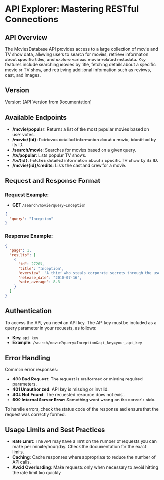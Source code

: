 # API Explorer: Mastering RESTful Connections

## API Overview
The MoviesDatabase API provides access to a large collection of movie and TV show data, allowing users to search for movies, retrieve information about specific titles, and explore various movie-related metadata. Key features include searching movies by title, fetching details about a specific movie or TV show, and retrieving additional information such as reviews, cast, and images.

## Version
Version: [API Version from Documentation]

## Available Endpoints
- **/movie/popular**: Returns a list of the most popular movies based on user votes.
- **/movie/{id}**: Retrieves detailed information about a movie, identified by its ID.
- **/search/movie**: Searches for movies based on a given query.
- **/tv/popular**: Lists popular TV shows.
- **/tv/{id}**: Fetches detailed information about a specific TV show by its ID.
- **/movie/{id}/credits**: Lists the cast and crew for a movie.

## Request and Response Format
### Request Example:
- **GET** `/search/movie?query=Inception`
```json
{
  "query": "Inception"
}
```

### Response Example:
```json
{
  "page": 1,
  "results": [
    {
      "id": 27205,
      "title": "Inception",
      "overview": "A thief who steals corporate secrets through the use of dream-sharing technology is given the inverse task of planting an idea into the mind of a CEO.",
      "release_date": "2010-07-16",
      "vote_average": 8.3
    }
  ]
}
```

## Authentication
To access the API, you need an API key. The API key must be included as a query parameter in your requests, as follows:

* **Key**: `api_key`
* **Example**: `/search/movie?query=Inception&api_key=your_api_key`

## Error Handling
Common error responses:

* **400 Bad Request**: The request is malformed or missing required parameters.
* **401 Unauthorized**: API key is missing or invalid.
* **404 Not Found**: The requested resource does not exist.
* **500 Internal Server Error**: Something went wrong on the server's side.

To handle errors, check the status code of the response and ensure that the request was correctly formed.

## Usage Limits and Best Practices
* **Rate Limit**: The API may have a limit on the number of requests you can make per minute/hour/day. Check the documentation for the exact limits.
* **Caching**: Cache responses where appropriate to reduce the number of API calls.
* **Avoid Overloading**: Make requests only when necessary to avoid hitting the rate limit too quickly.

